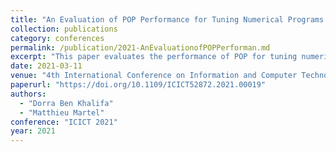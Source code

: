 ```yaml
---
title: "An Evaluation of POP Performance for Tuning Numerical Programs in Floating-Point Arithmetic"
collection: publications
category: conferences
permalink: /publication/2021-AnEvaluationofPOPPerforman.md
excerpt: "This paper evaluates the performance of POP for tuning numerical programs in floating-point arithmetic."
date: 2021-03-11
venue: "4th International Conference on Information and Computer Technologies (ICICT 2021), Kahului, HI, USA"
paperurl: "https://doi.org/10.1109/ICICT52872.2021.00019"
authors:
  - "Dorra Ben Khalifa"
  - "Matthieu Martel"
conference: "ICICT 2021"
year: 2021
---
```

